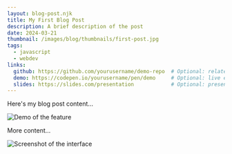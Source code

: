 ```yaml
---
layout: blog-post.njk
title: My First Blog Post
description: A brief description of the post
date: 2024-03-21
thumbnail: /images/blog/thumbnails/first-post.jpg
tags: 
  - javascript
  - webdev
links:
  github: https://github.com/yourusername/demo-repo  # Optional: related code
  demo: https://codepen.io/yourusername/pen/demo     # Optional: live example
  slides: https://slides.com/presentation            # Optional: presentation slides
---
```


Here's my blog post content...

![Demo of the feature](./demo.gif)

More content...

![Screenshot of the interface](./screenshot.png) 